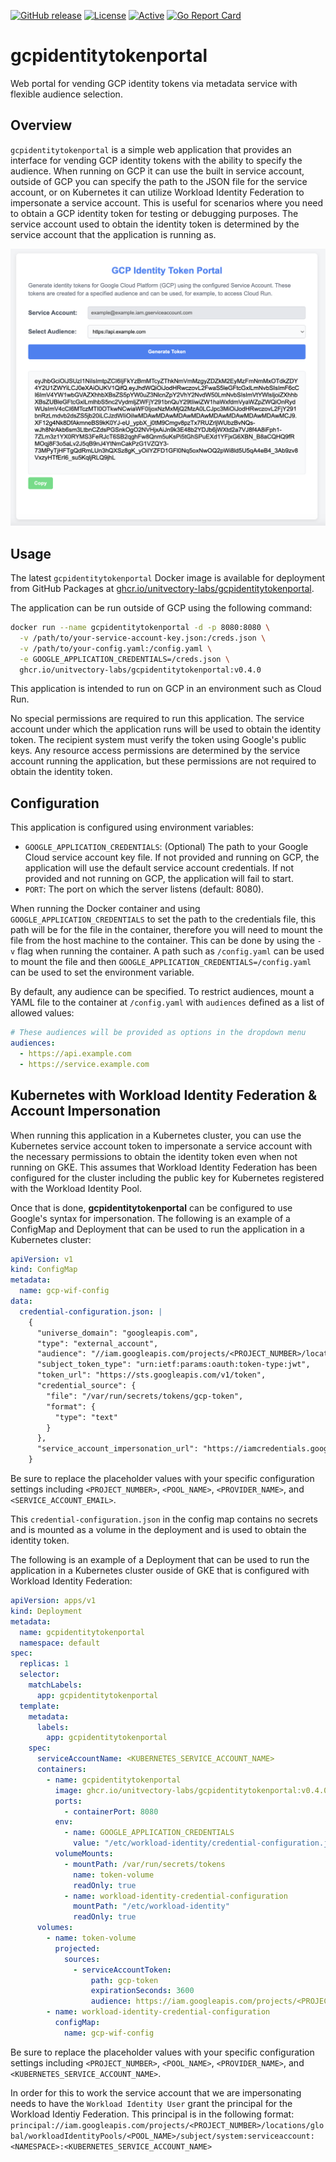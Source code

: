 [![GitHub release](https://img.shields.io/github/release/UnitVectorY-Labs/gcpidentitytokenportal.svg)](https://github.com/UnitVectorY-Labs/gcpidentitytokenportal/releases/latest) [![License](https://img.shields.io/badge/license-MIT-blue)](https://opensource.org/licenses/MIT) [![Active](https://img.shields.io/badge/Status-Active-green)](https://guide.unitvectorylabs.com/bestpractices/status/#active) [![Go Report Card](https://goreportcard.com/badge/github.com/UnitVectorY-Labs/gcpidentitytokenportal)](https://goreportcard.com/report/github.com/UnitVectorY-Labs/gcpidentitytokenportal)

# gcpidentitytokenportal

Web portal for vending GCP identity tokens via metadata service with flexible audience selection.

## Overview

`gcpidentitytokenportal` is a simple web application that provides an interface for vending GCP identity tokens with the ability to specify the audience. When running on GCP it can use the built in service account, outside of GCP you can specify the path to the JSON file for the service account, or on Kubernetes it can utilize Workload Identity Federation to impersonate a service account. This is useful for scenarios where you need to obtain a GCP identity token for testing or debugging purposes. The service account used to obtain the identity token is determined by the service account that the application is running as.

![Application Interface](./assets/interface.png)

## Usage

The latest `gcpidentitytokenportal` Docker image is available for deployment from GitHub Packages at [ghcr.io/unitvectory-labs/gcpidentitytokenportal](https://github.com/UnitVectorY-Labs/gcpidentitytokenportal/pkgs/container/gcpidentitytokenportal).

The application can be run outside of GCP using the following command:

```bash
docker run --name gcpidentitytokenportal -d -p 8080:8080 \
  -v /path/to/your-service-account-key.json:/creds.json \
  -v /path/to/your-config.yaml:/config.yaml \
  -e GOOGLE_APPLICATION_CREDENTIALS=/creds.json \
  ghcr.io/unitvectory-labs/gcpidentitytokenportal:v0.4.0
```

This application is intended to run on GCP in an environment such as Cloud Run.

No special permissions are required to run this application. The service account under which the application runs will be used to obtain the identity token. The recipient system must verify the token using Google's public keys. Any resource access permissions are determined by the service account running the application, but these permissions are not required to obtain the identity token.

## Configuration

This application is configured using environment variables:

- `GOOGLE_APPLICATION_CREDENTIALS`: (Optional) The path to your Google Cloud service account key file. If not provided and running on GCP, the application will use the default service account credentials. If not provided and not running on GCP, the application will fail to start.
- `PORT`: The port on which the server listens (default: 8080).

When running the Docker container and using `GOOGLE_APPLICATION_CREDENTIALS` to set the path to the credentials file, this path will be for the file in the container, therefore you will need to mount the file from the host machine to the container. This can be done by using the `-v` flag when running the container. A path such as `/config.yaml` can be used to mount the file and then `GOOGLE_APPLICATION_CREDENTIALS=/config.yaml` can be used to set the environment variable.

By default, any audience can be specified. To restrict audiences, mount a YAML file to the container at `/config.yaml` with `audiences` defined as a list of allowed values:

```yaml
# These audiences will be provided as options in the dropdown menu
audiences:
  - https://api.example.com
  - https://service.example.com
```

## Kubernetes with Workload Identity Federation & Account Impersonation

When running this application in a Kubernetes cluster, you can use the Kubernetes service account token to impersonate a service account with the necessary permissions to obtain the identity token even when not running on GKE. This assumes that Workload Identity Federation has been configured for the cluster including the public key for Kubernetes registered with the Workload Identity Pool.

Once that is done, **gcpidentitytokenportal** can be configured to use Google's syntax for impersonation. The following is an example of a ConfigMap and Deployment that can be used to run the application in a Kubernetes cluster:

```yaml
apiVersion: v1
kind: ConfigMap
metadata:
  name: gcp-wif-config
data:
  credential-configuration.json: |
    {
      "universe_domain": "googleapis.com",
      "type": "external_account",
      "audience": "//iam.googleapis.com/projects/<PROJECT_NUMBER>/locations/global/workloadIdentityPools/<POOL_NAME>/providers/<PROVIDER_NAME>",
      "subject_token_type": "urn:ietf:params:oauth:token-type:jwt",
      "token_url": "https://sts.googleapis.com/v1/token",
      "credential_source": {
        "file": "/var/run/secrets/tokens/gcp-token",
        "format": {
          "type": "text"
        }
      },
      "service_account_impersonation_url": "https://iamcredentials.googleapis.com/v1/projects/-/serviceAccounts/<SERVICE_ACCOUNT_EMAIL>:generateAccessToken"
    }
```

Be sure to replace the placeholder values with your specific configuration settings including `<PROJECT_NUMBER>`, `<POOL_NAME>`, `<PROVIDER_NAME>`, and `<SERVICE_ACCOUNT_EMAIL>`.

This `credential-configuration.json` in the config map contains no secrets and is mounted as a volume in the deployment and is used to obtain the identity token.

The following is an example of a Deployment that can be used to run the application in a Kubernetes cluster ouside of GKE that is configured with Workload Identity Federation:

```yaml
apiVersion: apps/v1
kind: Deployment
metadata:
  name: gcpidentitytokenportal
  namespace: default
spec:
  replicas: 1
  selector:
    matchLabels:
      app: gcpidentitytokenportal
  template:
    metadata:
      labels:
        app: gcpidentitytokenportal
    spec:
      serviceAccountName: <KUBERNETES_SERVICE_ACCOUNT_NAME>
      containers:
        - name: gcpidentitytokenportal
          image: ghcr.io/unitvectory-labs/gcpidentitytokenportal:v0.4.0
          ports:
            - containerPort: 8080
          env:
            - name: GOOGLE_APPLICATION_CREDENTIALS
              value: "/etc/workload-identity/credential-configuration.json"
          volumeMounts:
            - mountPath: /var/run/secrets/tokens
              name: token-volume
              readOnly: true
            - name: workload-identity-credential-configuration
              mountPath: "/etc/workload-identity"
              readOnly: true
      volumes:
        - name: token-volume
          projected:
            sources:
              - serviceAccountToken:
                  path: gcp-token
                  expirationSeconds: 3600
                  audience: https://iam.googleapis.com/projects/<PROJECT_NUMBER>/locations/global/workloadIdentityPools/<POOL_NAME>/providers/<PROVIDER_NAME>
        - name: workload-identity-credential-configuration
          configMap:
            name: gcp-wif-config
```

Be sure to replace the placeholder values with your specific configuration settings including `<PROJECT_NUMBER>`, `<POOL_NAME>`, `<PROVIDER_NAME>`, and `<KUBERNETES_SERVICE_ACCOUNT_NAME>`.

In order for this to work the service account that we are impersonating needs to have the `Workload Identity User` grant the principal for the Workload Identiy Federation. This principal is in the following format: `principal://iam.googleapis.com/projects/<PROJECT_NUMBER>/locations/global/workloadIdentityPools/<POOL_NAME>/subject/system:serviceaccount:<NAMESPACE>:<KUBERNETES_SERVICE_ACCOUNT_NAME>`
